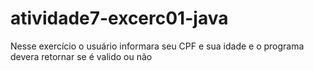 # atividade7-excerc01-java
Nesse exercício o usuário informara seu CPF e sua idade e o programa devera retornar se é valido ou não
